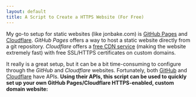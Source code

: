 ```yaml
---
layout: default
title: A Script to Create a HTTPS Website (For Free)
---
```


My go-to setup for static websites (like jonbake.com) is [GitHub Pages](https://pages.github.com/) and [Cloudflare](https://www.cloudflare.com/). _GitHub Pages_ offers a way to host a static website directly from a git repository. _Cloudflare_ offers a [free CDN service](https://www.cloudflare.com/learning/cdn/what-is-a-cdn/) (making the website extremely fast) with free SSL/HTTPS certificates on custom domains.

It really is a great setup, but it can be a bit time-consuming to configure through the _GitHub_ and _Cloudflare_ websites. Fortunately, both [GitHub](https://developer.github.com/v3/) and [Cloudflare](https://api.cloudflare.com/) have APIs. **Using their APIs, this script can be used to quickly set up your own GitHub Pages/Cloudflare HTTPS-enabled, custom domain website:**

<script src="https://gist.github.com/jonmbake/5ec4435b39bec9ad21d34581cf0c93ea.js"></script>
